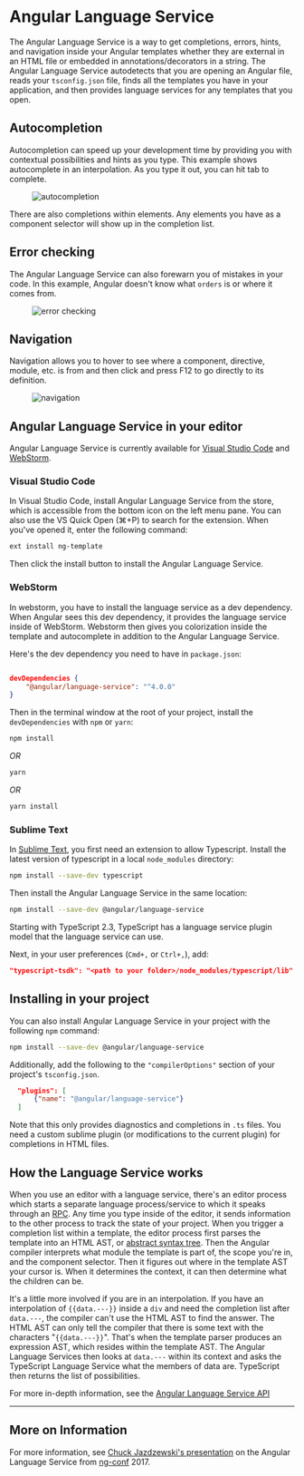 # Angular Language Service

The Angular Language Service is a way to get completions, errors, 
hints, and navigation inside your Angular templates whether they 
are external in an HTML file or embedded in annotations/decorators 
in a string. The Angular Language Service autodetects that you are 
opening an Angular file, reads your `tsconfig.json` file, finds all the 
templates you have in your application, and then provides language 
services for any templates that you open.


## Autocompletion

Autocompletion can speed up your development time by providing you with 
contextual possibilities and hints as you type. This example shows 
autocomplete in an interpolation. As you type it out, 
you can hit tab to complete.

<figure>
  <img src="generated/images/guide/language-service/language-completion.gif" alt="autocompletion">
</figure>

There are also completions within 
elements. Any elements you have as a component selector will 
show up in the completion list.

## Error checking

The Angular Language Service can also forewarn you of mistakes in your code. 
In this example, Angular doesn't know what `orders` is or where it comes from. 

<figure>
  <img src="generated/images/guide/language-service/language-error.gif" alt="error checking">
</figure>

## Navigation

Navigation allows you to hover to 
see where a component, directive, module, etc. is from and then 
click and press F12 to go directly to its definition.

<figure>
  <img src="generated/images/guide/language-service/language-navigation.gif" alt="navigation">
</figure>


## Angular Language Service in your editor

Angular Language Service is currently available for [Visual Studio Code](https://code.visualstudio.com/) and 
[WebStorm](https://www.jetbrains.com/webstorm). 

### Visual Studio Code

In Visual Studio Code, install Angular Language Service from the store, 
which is accessible from the bottom icon on the left menu pane. 
You can also use the VS Quick Open (⌘+P) to search for the extension. When you've opened it, 
enter the following command: 

```sh
ext install ng-template
```

Then click the install button to install the Angular Language Service. 


### WebStorm

In webstorm, you have to install the language service as a dev dependency. 
When Angular sees this dev dependency, it provides the 
language service inside of WebStorm. Webstorm then gives you 
colorization inside the template and autocomplete in addition to the Angular Language Service.

Here's the dev dependency 
you need to have in `package.json`:

```json

devDependencies {
	"@angular/language-service": "^4.0.0"
}
```

Then in the terminal window at the root of your project, 
install the `devDependencies` with `npm` or `yarn`: 

```sh
npm install 
```
*OR* 

```sh
yarn
```

*OR* 

```sh
yarn install
```


### Sublime Text

In [Sublime Text](https://www.sublimetext.com/), you first need an extension to allow Typescript. 
Install the latest version of typescript in a local `node_modules` directory:

```sh
npm install --save-dev typescript
```

Then install the Angular Language Service in the same location:
```sh
npm install --save-dev @angular/language-service
```

Starting with TypeScript 2.3, TypeScript has a language service plugin model that the language service can use. 

Next, in your user preferences (`Cmd+,` or `Ctrl+,`), add:

```json
"typescript-tsdk": "<path to your folder>/node_modules/typescript/lib"
```


## Installing in your project

You can also install Angular Language Service in your project with the 
following `npm` command:

```sh
npm install --save-dev @angular/language-service
```
Additionally, add the following to the `"compilerOptions"` section of 
your project's `tsconfig.json`.

```json
  "plugins": [
      {"name": "@angular/language-service"}
  ]
```
Note that this only provides diagnostics and completions in `.ts` 
files. You need a custom sublime plugin (or modifications to the current plugin) 
for completions in HTML files.


## How the Language Service works

When you use an editor with a language service, there's an 
editor process which starts a separate language process/service 
to which it speaks through an [RPC](https://en.wikipedia.org/wiki/Remote_procedure_call). 
Any time you type inside of the editor, it sends information to the other process to 
track the state of your project. When you trigger a completion list within a template, the editor process first parses the template into an HTML AST, or [abstract syntax tree](https://en.wikipedia.org/wiki/Abstract_syntax_tree). Then the Angular compiler interprets 
what module the template is part of, the scope you're in, and the component selector. Then it figures out where in the template AST your cursor is. When it determines the 
context, it can then determine what the children can be.

It's a little more involved if you are in an interpolation. If you have an interpolation of `{{data.---}}` inside a `div` and need the completion list after `data.---`, the compiler can't use the HTML AST to find the answer. The HTML AST can only tell the compiler that there is some text with the characters "`{{data.---}}`". That's when the template parser produces an expression AST, which resides within the template AST. The Angular Language Services then looks at `data.---` within its context and asks the TypeScript Language Service what the members of data are. TypeScript then returns the list of possibilities.


For more in-depth information, see the 
[Angular Language Service API](https://github.com/angular/angular/blob/master/packages/language-service/src/types.ts)








<hr>

## More on Information

For more information, see [Chuck Jazdzewski's presentation](https://www.youtube.com/watch?v=ez3R0Gi4z5A&t=368s) on the Angular Language 
Service from [ng-conf](https://www.ng-conf.org/) 2017.


